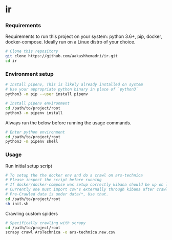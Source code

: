 # ir

### Requirements

Requirements to run this project on your system: python 3.6+, pip, docker, docker-compose. Ideally run on a Linux distro of your choice.

```bash
# Clone this repository
git clone https://github.com/aakashhemadri/ir.git
cd ir
```

### Environment setup

```bash
# Install pipenv, This is likely already installed on system
# Use your appropriate python binary in place of `python3`
python3 -m pip --user install pipenv
```

```bash
# Install pipenv environment
cd /path/to/project/root
python3 -m pipenv install
```

Always run the below before running the usage commands.

```bash
# Enter python environment
cd /path/to/project/root
python3 -m pipenv shell
```

### Usage

Run initial setup script

```bash
# To setup the the docker env and do a crawl on ars-technica
# Please inspect the script before running
# If docker/docker-compose was setup correctly kibana should be up on localhost:5601
# Currently one must import csv's externally through kibana after crawling sites.
# Pre-Crawled data is under data/*, Use that. 
cd /path/to/project/root
sh init.sh
```

Crawling custom spiders

```bash
# Specifically crawling with scrapy
cd /path/to/project/root
scrapy crawl ArsTechnica -o ars-technica.new.csv
```

